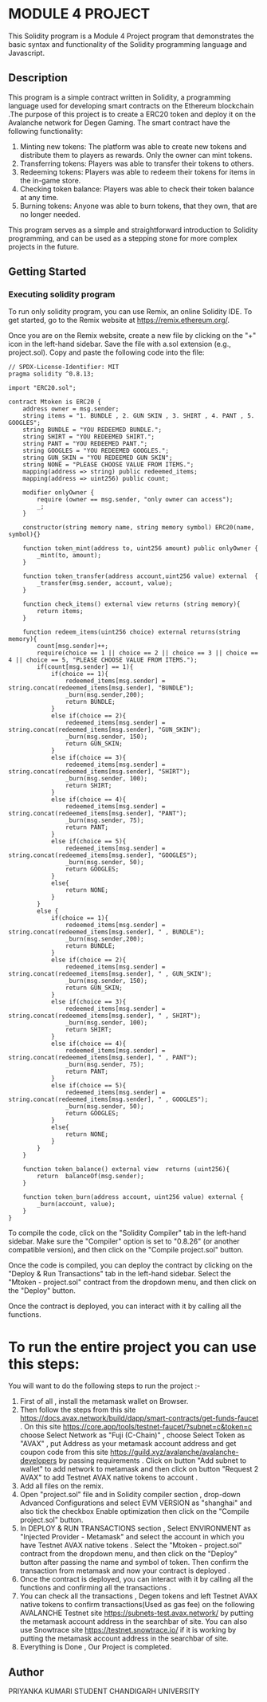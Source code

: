 
# MODULE 4 PROJECT

This Solidity program is a Module 4 Project program that demonstrates the basic syntax and functionality of the Solidity programming language and Javascript.
## Description

This program is a simple contract written in Solidity, a programming language used for developing smart contracts on the Ethereum blockchain .The purpose of this project is to create a ERC20 token and deploy it on the Avalanche network for Degen Gaming. The smart contract have the following functionality:
1. Minting new tokens: The platform was able to create new tokens and distribute them to players as rewards. Only the owner can mint tokens.
2. Transferring tokens: Players was able to transfer their tokens to others.
3. Redeeming tokens: Players was able to redeem their tokens for items in the in-game store.
4. Checking token balance: Players was able to check their token balance at any time.
5. Burning tokens: Anyone was able to burn tokens, that they own, that are no longer needed.
   
This program serves as a simple and straightforward introduction to Solidity programming, and can be used as a stepping stone for more complex projects in the future.

## Getting Started

### Executing solidity program

To run only solidity program, you can use Remix, an online Solidity IDE. To get started, go to the Remix website at https://remix.ethereum.org/.

Once you are on the Remix website, create a new file by clicking on the "+" icon in the left-hand sidebar. Save the file with a.sol extension (e.g., project.sol). Copy and paste the following code into the file:

```solidity
// SPDX-License-Identifier: MIT
pragma solidity ^0.8.13;

import "ERC20.sol";

contract Mtoken is ERC20 {
    address owner = msg.sender;
    string items = "1. BUNDLE , 2. GUN SKIN , 3. SHIRT , 4. PANT , 5. GOOGLES";
    string BUNDLE = "YOU REDEEMED BUNDLE.";
    string SHIRT = "YOU REDEEMED SHIRT.";
    string PANT = "YOU REDEEMED PANT.";
    string GOOGLES = "YOU REDEEMED GOOGLES.";
    string GUN_SKIN = "YOU REDEEMED GUN SKIN";
    string NONE = "PLEASE CHOOSE VALUE FROM ITEMS.";
    mapping(address => string) public redeemed_items;
    mapping(address => uint256) public count;

    modifier onlyOwner { 
        require (owner == msg.sender, "only owner can access");
        _;
    }
    
    constructor(string memory name, string memory symbol) ERC20(name, symbol){} 

    function token_mint(address to, uint256 amount) public onlyOwner {
        _mint(to, amount);
    }

    function token_transfer(address account,uint256 value) external  {
        _transfer(msg.sender, account, value);
    }

    function check_items() external view returns (string memory){
        return items;
    }

    function redeem_items(uint256 choice) external returns(string memory){
        count[msg.sender]++;
        require(choice == 1 || choice == 2 || choice == 3 || choice == 4 || choice == 5, "PLEASE CHOOSE VALUE FROM ITEMS.");
        if(count[msg.sender] == 1){
            if(choice == 1){
                redeemed_items[msg.sender] = string.concat(redeemed_items[msg.sender], "BUNDLE");
                _burn(msg.sender,200);
                return BUNDLE;
            }
            else if(choice == 2){
                redeemed_items[msg.sender] = string.concat(redeemed_items[msg.sender], "GUN_SKIN");
                _burn(msg.sender, 150);
                return GUN_SKIN;
            }
            else if(choice == 3){
                redeemed_items[msg.sender] = string.concat(redeemed_items[msg.sender], "SHIRT");
                _burn(msg.sender, 100);
                return SHIRT;
            }
            else if(choice == 4){
                redeemed_items[msg.sender] = string.concat(redeemed_items[msg.sender], "PANT");
                _burn(msg.sender, 75);
                return PANT;
            }
            else if(choice == 5){
                redeemed_items[msg.sender] = string.concat(redeemed_items[msg.sender], "GOOGLES");
                _burn(msg.sender, 50);
                return GOOGLES;
            }
            else{
                return NONE;
            }
        }
        else {
            if(choice == 1){
                redeemed_items[msg.sender] = string.concat(redeemed_items[msg.sender], " , BUNDLE");
                _burn(msg.sender,200);
                return BUNDLE;
            }
            else if(choice == 2){
                redeemed_items[msg.sender] = string.concat(redeemed_items[msg.sender], " , GUN_SKIN");
                _burn(msg.sender, 150);
                return GUN_SKIN;
            }
            else if(choice == 3){
                redeemed_items[msg.sender] = string.concat(redeemed_items[msg.sender], " , SHIRT");
                _burn(msg.sender, 100);
                return SHIRT;
            }
            else if(choice == 4){
                redeemed_items[msg.sender] = string.concat(redeemed_items[msg.sender], " , PANT");
                _burn(msg.sender, 75);
                return PANT;
            }
            else if(choice == 5){
                redeemed_items[msg.sender] = string.concat(redeemed_items[msg.sender], " , GOOGLES");
                _burn(msg.sender, 50);
                return GOOGLES;
            }
            else{
                return NONE;
            }
        }
    }

    function token_balance() external view  returns (uint256){
        return  balanceOf(msg.sender);
    }

    function token_burn(address account, uint256 value) external {
        _burn(account, value);
    }
}
```

To compile the code, click on the "Solidity Compiler" tab in the left-hand sidebar. Make sure the "Compiler" option is set to "0.8.26" (or another compatible version), and then click on the "Compile project.sol" button.

Once the code is compiled, you can deploy the contract by clicking on the "Deploy & Run Transactions" tab in the left-hand sidebar. Select the "Mtoken - project.sol" contract from the dropdown menu, and then click on the "Deploy" button.

Once the contract is deployed, you can interact with it by calling all the functions. 

# To run the entire project you can use this steps:

You will want to do the following steps to run the project :-

1. First of all , install the metamask wallet on Browser.
2. Then follow the steps from this site https://docs.avax.network/build/dapp/smart-contracts/get-funds-faucet . On this site https://core.app/tools/testnet-faucet/?subnet=c&token=c choose Select Network as "Fuji (C-Chain)" , choose Select Token as "AVAX" , put Address as your metamask account address and get coupon code from this site https://guild.xyz/avalanche/avalanche-developers by passing requirements . Click on button "Add subnet to wallet" to add network to metamask and then click on button "Request 2 AVAX" to add Testnet AVAX native tokens to account .
3. Add all files on the remix.
4. Open "project.sol" file and in Solidity compiler section , drop-down Advanced Configurations and select EVM VERSION as "shanghai" and also tick the checkbox Enable optimization then click on the "Compile project.sol" button.
5. In DEPLOY & RUN TRANSACTIONS section , Select ENVIRONMENT as "Injected Provider - Metamask" and select the account in which you have Testnet AVAX native tokens . Select the "Mtoken - project.sol" contract from the dropdown menu, and then click on the "Deploy" button after passing the name and symbol of token. Then confirm the transaction from metamask and now your contract is deployed .
6. Once the contract is deployed, you can interact with it by calling all the functions and confirming all the transactions .
7. You can check all the transactions , Degen tokens and left Testnet AVAX native tokens to confirm transactions(Used as gas fee) on the following AVALANCHE Testnet site https://subnets-test.avax.network/  by putting the metamask account address in the searchbar of site. You can also use Snowtrace site https://testnet.snowtrace.io/ if it is working by putting the metamask account address in the searchbar of site.
8. Everything is Done , Our Project is completed.


## Author

PRIYANKA KUMARI
STUDENT
CHANDIGARH UNIVERSITY
